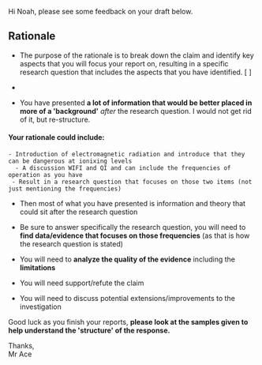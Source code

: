 Hi Noah, please see some feedback on your draft below.
## Rationale
 - The purpose of the rationale is to break down the claim and identify key aspects that you will focus your report on, resulting in a specific research question that includes the aspects that you have identified. [ ] 
 - 
 
 - You have presented **a lot of information that would be better placed in more of a 'background'** *after* the research question. I would not get rid of it, but re-structure.
#### Your rationale could include:
	- Introduction of electromagnetic radiation and introduce that they can be dangerous at ionixing levels
	  - A discussion WIFI and QI and can include the frequencies of operation as you have
	 - Result in a research question that focuses on those two items (not just mentioning the frequencies)


- Then most of what you have presented is information and theory that could sit after the research question

- Be sure to answer specifically the research question, you will need to **find data/evidence that focuses on those frequencies** (as that is how the research question is stated)

- You will need to **analyze the quality of the evidence** including the **limitations**

- You will need support/refute the claim

- You will need to discuss potential extensions/improvements to the investigation

  
Good luck as you finish your reports, **please look at the samples given to help understand the 'structure' of the response.**  
  
Thanks,  
Mr Ace